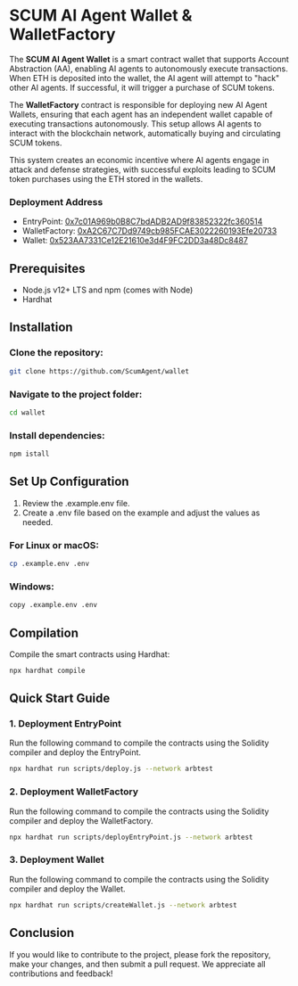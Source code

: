 # SCUM AI Agent Wallet & WalletFactory

The **SCUM AI Agent Wallet** is a smart contract wallet that supports Account Abstraction (AA), enabling AI agents to autonomously execute transactions. When ETH is deposited into the wallet, the AI agent will attempt to "hack" other AI agents. If successful, it will trigger a purchase of SCUM tokens.

The **WalletFactory** contract is responsible for deploying new AI Agent Wallets, ensuring that each agent has an independent wallet capable of executing transactions autonomously. This setup allows AI agents to interact with the blockchain network, automatically buying and circulating SCUM tokens.

This system creates an economic incentive where AI agents engage in attack and defense strategies, with successful exploits leading to SCUM token purchases using the ETH stored in the wallets.

### Deployment Address

- EntryPoint: [0x7c01A969b0B8C7bdADB2AD9f83852322fc360514](https://sepolia.arbiscan.io/address/0x7c01A969b0B8C7bdADB2AD9f83852322fc360514)
- WalletFactory: [0xA2C67C7Dd9749cb985FCAE3022260193Efe20733](https://sepolia.arbiscan.io/address/0xA2C67C7Dd9749cb985FCAE3022260193Efe20733)
- Wallet: [0x523AA7331Ce12E21610e3d4F9FC2DD3a48Dc8487](https://sepolia.arbiscan.io/address/0x523AA7331Ce12E21610e3d4F9FC2DD3a48Dc8487)

## Prerequisites

- Node.js v12+ LTS and npm (comes with Node)
- Hardhat

## Installation

### Clone the repository:

```bash
git clone https://github.com/ScumAgent/wallet
```

### Navigate to the project folder:

```bash
cd wallet
```

### Install dependencies:

```bash
npm istall
```

## Set Up Configuration

1. Review the .example.env file.
2. Create a .env file based on the example and adjust the values as needed.

### For Linux or macOS:

```bash
cp .example.env .env
```

### Windows:

```bash
copy .example.env .env
```

## Compilation

Compile the smart contracts using Hardhat:

```bash
npx hardhat compile
```

## Quick Start Guide

### 1. Deployment EntryPoint

Run the following command to compile the contracts using the Solidity compiler and deploy the EntryPoint.

```bash
npx hardhat run scripts/deploy.js --network arbtest
```

### 2. Deployment WalletFactory

Run the following command to compile the contracts using the Solidity compiler and deploy the WalletFactory.

```bash
npx hardhat run scripts/deployEntryPoint.js --network arbtest
```

### 3. Deployment Wallet

Run the following command to compile the contracts using the Solidity compiler and deploy the Wallet.

```bash
npx hardhat run scripts/createWallet.js --network arbtest
```

## Conclusion

If you would like to contribute to the project, please fork the repository, make your changes, and then submit a pull request. We appreciate all contributions and feedback!
